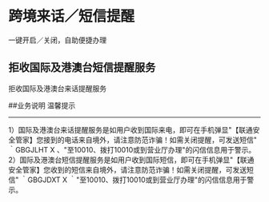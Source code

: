 # 跨境来话／短信提醒
一键开启／关闭，自助便捷办理

## 拒收国际及港澳台短信提醒服务

拒收国际及港澳台来话提醒服务


##业务说明                                          温馨提示
---                                                    ---
1）国际及港澳台来话提醒服务是如用户收到国际来电，即可在手机弹显"【联通安全管家】您接到的电话来自境外，请注意防范诈骗！如需关闭提醒，可发送短信" ｀GBGJLHT X 、"至10010、拨打10010或到营业厅办理"的闪信信息用于警示。
2）国际及港澳台短信提醒服务是如用户收到国际短信，即可在手机弹显"【联通安全管家】您收到的短信来自境外，请注意防范诈骗！如需关闭提醒，可发送短信" ｀GBGJDXT X ｀"至10010、拨打10010或到营业厅办理"的闪信信息用于警示。

